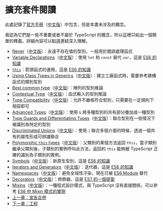 # 擴充套件閱讀

此處記錄了[官方手冊](http://www.typescriptlang.org/docs/handbook/basic-types.html)（[中文版](https://zhongsp.gitbooks.io/typescript-handbook/content/)）中包含，但是本書未涉及的概念。

我認為它們是一些不重要或者不屬於 TypeScript 的概念，所以這裡只給出一個簡單的釋義，詳細內容可以點選連結深入理解。

* [Never](http://www.typescriptlang.org/docs/handbook/basic-types.html#never)（[中文版](https://zhongsp.gitbooks.io/typescript-handbook/content/doc/handbook/Basic%20Types.html#never)）：永遠不存在值的型別，一般用於錯誤處理函式
* [Variable Declarations](http://www.typescriptlang.org/docs/handbook/variable-declarations.html)（[中文版](https://zhongsp.gitbooks.io/typescript-handbook/content/doc/handbook/Variable%20Declarations.html)）：使用 `let` 和 `const` 替代 `var`，這是 [ES6 的知識](http://es6.ruanyifeng.com/#docs/let)
* [`this`](https://zhongsp.gitbooks.io/typescript-handbook/content/doc/handbook/Functions.html#this)：箭頭函式的運用，這是 [ES6 的知識](http://es6.ruanyifeng.com/#docs/function)
* [Using Class Types in Generics](http://www.typescriptlang.org/docs/handbook/generics.html#using-class-types-in-generics)（[中文版](https://zhongsp.gitbooks.io/typescript-handbook/content/doc/handbook/Generics.html#在泛型裡使用類別型別)）：建立工廠函式時，需要參考建構函式的類別型別
* [Best common type](http://www.typescriptlang.org/docs/handbook/type-inference.html#best-common-type)（[中文版](https://zhongsp.gitbooks.io/typescript-handbook/content/doc/handbook/Type%20Inference.html#最佳通用型別)）：陣列的型別推論
* [Contextual Type](http://www.typescriptlang.org/docs/handbook/type-inference.html#contextual-type)（[中文版](https://zhongsp.gitbooks.io/typescript-handbook/content/doc/handbook/Type%20Inference.html#上下文型別)）：函式輸入的型別推論
* [Type Compatibility](http://www.typescriptlang.org/docs/handbook/type-compatibility.html)（[中文版](https://zhongsp.gitbooks.io/typescript-handbook/content/doc/handbook/Type%20Compatibility.html)）：允許不嚴格符合型別，只需要在一定規則下相容即可
* [Advanced Types](http://www.typescriptlang.org/docs/handbook/advanced-types.html#intersection-types)（[中文版](https://zhongsp.gitbooks.io/typescript-handbook/content/doc/handbook/Advanced%20Types.html#交叉型別（intersection-types）)）：使用 `&` 將多種型別的共有部分疊加成一種型別
* [Type Guards and Differentiating Types](http://www.typescriptlang.org/docs/handbook/advanced-types.html#type-guards-and-differentiating-types)（[中文版](https://zhongsp.gitbooks.io/typescript-handbook/content/doc/handbook/Advanced%20Types.html#型別保護與區分類型（type-guards-and-differentiating-types）)）：聯合型別在一些情況下被識別為特定的型別
* [Discriminated Unions](http://www.typescriptlang.org/docs/handbook/advanced-types.html#discriminated-unions)（[中文版](https://zhongsp.gitbooks.io/typescript-handbook/content/doc/handbook/Advanced%20Types.html#可辨識聯合（discriminated-unions）)）：使用 `|` 聯合多個介面的時候，透過一個共有的屬性形成可辨識聯合
* [Polymorphic `this` types](http://www.typescriptlang.org/docs/handbook/advanced-types.html#polymorphic-this-types)（[中文版](https://zhongsp.gitbooks.io/typescript-handbook/content/doc/handbook/Advanced%20Types.html#多型的this型別)）：父類別的某個方法返回 `this`，當子類別繼承父類別後，子類別的實例呼叫此方法，返回的 `this` 能夠被 TypeScript 正確的識別為子類別的實例。
* [Symbols](http://www.typescriptlang.org/docs/handbook/symbols.html)（[中文版](https://zhongsp.gitbooks.io/typescript-handbook/content/doc/handbook/Symbols.html)）：新原生型別，這是 [ES6 的知識](http://es6.ruanyifeng.com/#docs/symbol)
* [Iterators and Generators](http://www.typescriptlang.org/docs/handbook/iterators-and-generators.html)（[中文版](https://zhongsp.gitbooks.io/typescript-handbook/content/doc/handbook/Iterators%20and%20Generators.html)）：迭代器，這是 [ES6 的知識](http://es6.ruanyifeng.com/#docs/iterator)
* [Namespaces](http://www.typescriptlang.org/docs/handbook/namespaces.html)（[中文版](https://zhongsp.gitbooks.io/typescript-handbook/content/doc/handbook/Namespaces.html)）：避免全域性汙染，現在已被 [ES6 Module](http://es6.ruanyifeng.com/#docs/module) 替代
* [Decorators](http://www.typescriptlang.org/docs/handbook/decorators.html)（[中文版](https://zhongsp.gitbooks.io/typescript-handbook/content/doc/handbook/Decorators.html)）：修飾器，這是 [ES7 的一個提案](http://es6.ruanyifeng.com/#docs/decorator)
* [Mixins](http://www.typescriptlang.org/docs/handbook/mixins.html)（[中文版](https://zhongsp.gitbooks.io/typescript-handbook/content/doc/handbook/Mixins.html)）：一種程式設計模式，與 TypeScript 沒有直接關係，可以參考 [ES6 中 Mixin 模式的實現](http://es6.ruanyifeng.com/#docs/class#Mixin模式的實現)
* [上一章：宣告合併](declaration-merging.md)
* [下一章：工程](../engineering/)

